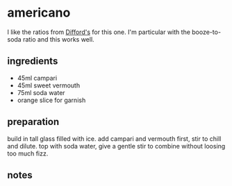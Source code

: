 # americano

I like the ratios from [Difford's](https://www.diffordsguide.com/cocktails/recipe/61/americano) for this one. I'm particular with the booze-to-soda ratio and this works well.

## ingredients

- 45ml campari
- 45ml sweet vermouth
- 75ml soda water
- orange slice for garnish

## preparation

build in tall glass filled with ice. add campari and vermouth first, stir to chill and dilute. top with soda water, give a gentle stir to combine without loosing too much fizz.

## notes

